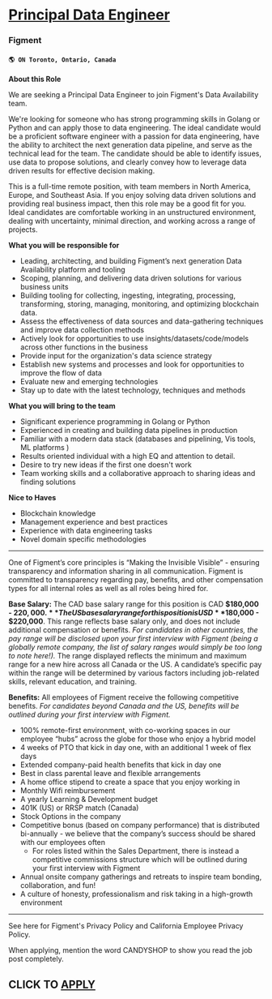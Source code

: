 # [Principal Data Engineer](https://www.remotewlb.com/apply/principal-data-engineer-71313)  
### Figment  
#### `🌎 ON Toronto, Ontario, Canada`  

**About this Role**

We are seeking a Principal Data Engineer to join Figment's Data Availability team.

We're looking for someone who has strong programming skills in Golang or Python and can apply those to data engineering. The ideal candidate would be a proficient software engineer with a passion for data engineering, have the ability to architect the next generation data pipeline, and serve as the technical lead for the team. The candidate should be able to identify issues, use data to propose solutions, and clearly convey how to leverage data driven results for effective decision making.

This is a full-time remote position, with team members in North America, Europe, and Southeast Asia. If you enjoy solving data driven solutions and providing real business impact, then this role may be a good fit for you. Ideal candidates are comfortable working in an unstructured environment, dealing with uncertainty, minimal direction, and working across a range of projects.

**What you will be responsible for**

  * Leading, architecting, and building Figment’s next generation Data Availability platform and tooling
  * Scoping, planning, and delivering data driven solutions for various business units
  * Building tooling for collecting, ingesting, integrating, processing, transforming, storing, managing, monitoring, and optimizing blockchain data.
  * Assess the effectiveness of data sources and data-gathering techniques and improve data collection methods
  * Actively look for opportunities to use insights/datasets/code/models across other functions in the business
  * Provide input for the organization's data science strategy
  * Establish new systems and processes and look for opportunities to improve the flow of data
  * Evaluate new and emerging technologies
  * Stay up to date with the latest technology, techniques and methods

**What you will bring to the team**

  * Significant experience programming in Golang or Python
  * Experienced in creating and building data pipelines in production
  * Familiar with a modern data stack (databases and pipelining, Vis tools, ML platforms )
  * Results oriented individual with a high EQ and attention to detail.
  * Desire to try new ideas if the first one doesn't work
  * Team working skills and a collaborative approach to sharing ideas and finding solutions

**Nice to Haves**

  * Blockchain knowledge
  * Management experience and best practices
  * Experience with data engineering tasks
  * Novel domain specific methodologies

* * *

One of Figment’s core principles is “Making the Invisible Visible” - ensuring transparency and information sharing in all communication. Figment is committed to transparency regarding pay, benefits, and other compensation types for all internal roles as well as all roles being hired for.

**Base Salary:** The CAD base salary range for this position is CAD **$180,000 - $220,000.** The US base salary range for this position is USD **$180,000 - $220,000**. This range reflects base salary only, and does not include additional compensation or benefits. _For candidates in other countries, the pay range will be disclosed upon your first interview with Figment (being a globally remote company, the list of salary ranges would simply be too long to note here!)._ The range displayed reflects the minimum and maximum range for a new hire across all Canada or the US. A candidate’s specific pay within the range will be determined by various factors including job-related skills, relevant education, and training.

**Benefits:** All employees of Figment receive the following competitive benefits. _For candidates beyond Canada and the US, benefits will be outlined during your first interview with Figment._

  * 100% remote-first environment, with co-working spaces in our employee “hubs” across the globe for those who enjoy a hybrid model
  * 4 weeks of PTO that kick in day one, with an additional 1 week of flex days
  * Extended company-paid health benefits that kick in day one
  * Best in class parental leave and flexible arrangements
  * A home office stipend to create a space that you enjoy working in
  * Monthly Wifi reimbursement
  * A yearly Learning & Development budget
  * 401K (US) or RRSP match (Canada)
  * Stock Options in the company
  * Competitive bonus (based on company performance) that is distributed bi-annually - we believe that the company’s success should be shared with our employees often 
    * For roles listed within the Sales Department, there is instead a competitive commissions structure which will be outlined during your first interview with Figment
  * Annual onsite company gatherings and retreats to inspire team bonding, collaboration, and fun!
  * A culture of honesty, professionalism and risk taking in a high-growth environment

* * *

See here for Figment's Privacy Policy and California Employee Privacy Policy.

When applying, mention the word CANDYSHOP to show you read the job post completely.  
## CLICK TO [APPLY](https://www.remotewlb.com/apply/principal-data-engineer-71313)

